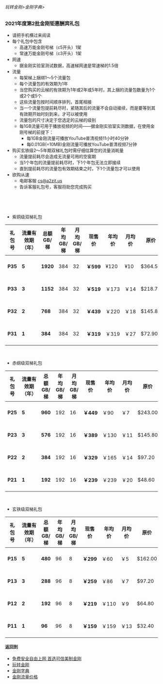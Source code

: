 ###### 玩转金刚>金刚字典>
### 2021年度第2批金刚钜惠酬宾礼包
- 请把手机横过来阅读
- 每个礼包中包含
  - 高速万能金刚号梯（c5开头）1架
  - 常速万能金刚号梯（c3开头）1架
- 网速
  - 据金刚实验室测试数据，高速梯网速是常速梯的1.5倍
- 流量
  - 每架梯上捆绑1～5个流量包
  - 每个流量包的有效期为1年
  - 当您购买的云梯的有效期为1年或2年或5年时，其上捆的流量包数量为1个或2个或5个
  - 这些流量包按时间顺序排列，首尾相接
  - 当一个流量包提前耗尽时，紧随其后的流量不会自动接续，而是要等到其有效期开始时刻到来，才可以被使用
  - 流量包的尺寸决定于您选定的云梯的级别
  - 每1GB流量可用于播放视频的时间——据金刚实验室实测数据，在使用金刚号梯的前提下：
    - 每1GB金刚流量可播放YouTube普清视频11小时40分钟
    - 每0.01GB(=10MB)金刚流量可播放YouTube普清视频7分钟
- 购买玄铁级2～5年期双梯礼包时需仔细估算您的流量消耗量
  - 流量提前耗尽会造成无流量可用的空窗期
  - 当1个年包的流量提前耗尽时，下1个年包无法立即接续
  - 直到提前耗尽的流量包有效期结束之时，下1个流量包才可以使用
- 欲购从速 
  - 电邮客服 cs@a2zit.us 
  - 告诉客服礼包号，客服将助您完成购买
<br>
<br>
<br>


- 紫铜级双梯礼包

|礼包号| 流量有效期（年） |总额GB/梯|年均GB/梯|月均GB/梯 |现售价|年均价|月均价|原价|限售|
|-----|--|--------|--------|---------|---|----|---|------|-|
|<strong> P35 </strong> | <strong> 5 </strong> | <strong> 1920 </strong> |384  |32| <strong>￥599</strong>|¥120| ¥10|$364.50|1万份|
|<strong> P33 </strong> | <strong> 3 </strong> | <strong> 1152 </strong> |384  |32| <strong>￥519 </strong> |￥173|￥14|$218.70|1万份|
|<strong> P32 </strong> | <strong> 2 </strong> | <strong> 768  </strong> |384  |32| <strong>￥439 </strong> |￥220|￥18|$145.80|1万份|
|<strong> P31 </strong> | <strong> 1 </strong> | <strong> 384  </strong> |384  |32| <strong>￥319 </strong> |￥319|￥27|$72.90|1万份|

<br>

- 赤纲级双梯礼包

|礼包号| 流量有效期（年） |总额GB/梯|年均GB/梯|月均GB/梯 |现售价|年均价|月均价|原价| 限售|
|-----|--|--------|--------|---------|---|---|---|-------| --|
| <strong> P25 </strong> |<strong> 5 </strong> | <strong>960</strong>|192|16|<strong>￥449 </strong>|￥90 |￥7|$243.00| 1万份|
| <strong> P23 </strong> |<strong> 3 </strong> | <strong>576</strong>|192|16|<strong>￥389 </strong>|￥130|￥11|$145.80| 1万份|
| <strong> P22 </strong> |<strong> 2 </strong> | <strong>384</strong>|192|16|<strong>￥329 </strong>|￥165|￥14|$97.20| 1万份|
| <strong> P21 </strong> |<strong> 1 </strong> | <strong>192</strong>|192|16|<strong>￥239 </strong>|￥239|￥20|$48.60| 1万份|

<br>

- 玄铁级双梯礼包

|礼包号|流量有效期（年）|总额GB/梯|年均GB/梯|月均GB/梯 |现售价|年均价|月均价|原价| 限售|
|-----|--|-----|-----|-----|-----|----|--|--| --|
| <strong> P15 </strong>| <strong> 5 </strong>| <strong> 480</strong>|96|8| <strong>￥299 </strong>|￥60	|￥5|$162.00| 1万份|
| <strong> P13 </strong>| <strong> 3 </strong>| <strong> 288</strong>|96|8| <strong>￥259 </strong>|￥86	|￥7|$97.20| 1万份|
| <strong> P12 </strong>| <strong> 2 </strong>| <strong> 192</strong>|96|8| <strong>￥219 </strong>|￥110|￥9|$64.80| 1万份|
| <strong> P11 </strong>| <strong> 1 </strong>| <strong> 96 </strong>|96|8| <strong>￥159 </strong>|￥159|￥13|$32.40| 1万份|




#### 返回到
- [免费安全自由上网 首选可信美制金刚](https://github.com/a2zitpro/web/blob/master/%E5%BE%80%E5%90%8E%E7%BF%BB.md)
- [玩转金刚](https://github.com/a2zitpro/web/blob/master/LadderFree/A.md)
- [金刚字典](https://github.com/a2zitpro/web/blob/master/LadderFree/kkDictionary/KKDictionary.md)
- [金刚流量价格](https://github.com/a2zitpro/web/blob/master/LadderFree/kkDictionary/Price/KKDTPrice.md)




